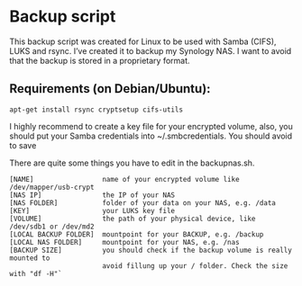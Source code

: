 Backup script
=============

This backup script was created for Linux to be used with Samba (CIFS), LUKS and rsync. I’ve created it to backup my Synology NAS. I want to avoid that the backup is stored in a proprietary format.

Requirements (on Debian/Ubuntu):
--------------------------------

    apt-get install rsync cryptsetup cifs-utils

I highly recommend to create a key file for your encrypted volume, also, you should put your Samba credentials into ~/.smbcredentials. You should avoid to save 

There are quite some things you have to edit in the backupnas.sh.

    [NAME]                 name of your encrypted volume like /dev/mapper/usb-crypt
    [NAS IP]               the IP of your NAS
    [NAS FOLDER]           folder of your data on your NAS, e.g. /data           
    [KEY]                  your LUKS key file
    [VOLUME]               the path of your physical device, like /dev/sdb1 or /dev/md2
    [LOCAL BACKUP FOLDER]  mountpoint for your BACKUP, e.g. /backup
    [LOCAL NAS FOLDER]     mountpoint for your NAS, e.g. /nas
    [BACKUP SIZE]          you should check if the backup volume is really mounted to
                           avoid fillung up your / folder. Check the size with "df -H"`
